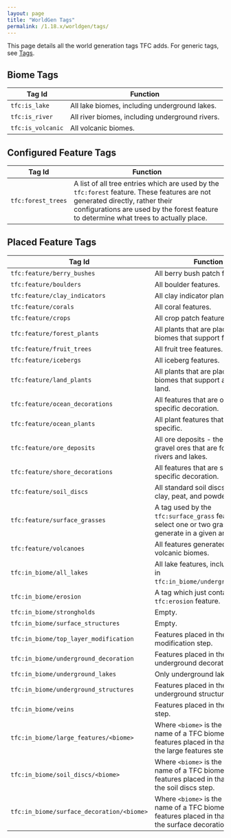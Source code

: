 ```yaml
---
layout: page
title: "WorldGen Tags"
permalink: /1.18.x/worldgen/tags/
---
```


This page details all the world generation tags TFC adds. For generic tags, see [Tags](../data/tags/).

## Biome Tags

Tag Id | Function
---|---
`tfc:is_lake` | All lake biomes, including underground lakes.
`tfc:is_river` | All river biomes, including underground rivers.
`tfc:is_volcanic` | All volcanic biomes.

## Configured Feature Tags

Tag Id | Function
---|---
`tfc:forest_trees` | A list of all tree entries which are used by the `tfc:forest` feature. These features are not generated directly, rather their configurations are used by the forest feature to determine what trees to actually place.

## Placed Feature Tags

Tag Id | Function
---|---
`tfc:feature/berry_bushes` | All berry bush patch features.
`tfc:feature/boulders` | All boulder features.
`tfc:feature/clay_indicators` | All clay indicator plant features.
`tfc:feature/corals` | All coral features.
`tfc:feature/crops` | All crop patch features.
`tfc:feature/forest_plants` | All plants that are placed within biomes that support forests.
`tfc:feature/fruit_trees` | All fruit tree features.
`tfc:feature/icebergs` | All iceberg features.
`tfc:feature/land_plants` | All plants that are placed within biomes that support any type of land.
`tfc:feature/ocean_decorations` | All features that are ocean specific decoration.
`tfc:feature/ocean_plants` | All plant features that are ocean specific.
`tfc:feature/ore_deposits` | All ore deposits - the smaller gravel ores that are found in rivers and lakes.
`tfc:feature/shore_decorations` | All features that are shore specific decoration.
`tfc:feature/soil_discs` | All standard soil discs, including clay, peat, and powder snow.
`tfc:feature/surface_grasses` | A tag used by the `tfc:surface_grass` feature to select one or two grasses to generate in a given area.
`tfc:feature/volcanoes` | All features generated in volcanic biomes.
`tfc:in_biome/all_lakes` | All lake features, including those in `tfc:in_biome/underground_lakes`.
`tfc:in_biome/erosion` | A tag which just contains the `tfc:erosion` feature.
`tfc:in_biome/strongholds` | Empty.
`tfc:in_biome/surface_structures` | Empty.
`tfc:in_biome/top_layer_modification` | Features placed in the top layer modification step.
`tfc:in_biome/underground_decoration` | Features placed in the underground decoration step.
`tfc:in_biome/underground_lakes` | Only underground lake features.
`tfc:in_biome/underground_structures` | Features placed in the underground structures step.
`tfc:in_biome/veins` | Features placed in the ore veins step.
`tfc:in_biome/large_features/<biome>` | Where `<biome>` is the registry name of a TFC biome, the features placed in that biome in the large features step.
`tfc:in_biome/soil_discs/<biome>` | Where `<biome>` is the registry name of a TFC biome, the features placed in that biome in the soil discs step.
`tfc:in_biome/surface_decoration/<biome>` | Where `<biome>` is the registry name of a TFC biome, the features placed in that biome in the surface decoration step.
